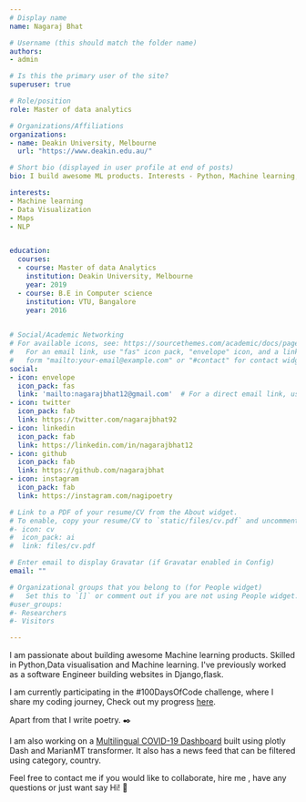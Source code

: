 ```yaml
---
# Display name
name: Nagaraj Bhat

# Username (this should match the folder name)
authors:
- admin

# Is this the primary user of the site?
superuser: true

# Role/position
role: Master of data analytics

# Organizations/Affiliations
organizations:
- name: Deakin University, Melbourne
  url: "https://www.deakin.edu.au/"

# Short bio (displayed in user profile at end of posts)
bio: I build awesome ML products. Interests - Python, Machine learning, and poetry. 

interests:
- Machine learning 
- Data Visualization
- Maps
- NLP


education:
  courses:
  - course: Master of data Analytics 
    institution: Deakin University, Melbourne
    year: 2019
  - course: B.E in Computer science 
    institution: VTU, Bangalore
    year: 2016
  

# Social/Academic Networking
# For available icons, see: https://sourcethemes.com/academic/docs/page-builder/#icons
#   For an email link, use "fas" icon pack, "envelope" icon, and a link in the
#   form "mailto:your-email@example.com" or "#contact" for contact widget.
social:
- icon: envelope
  icon_pack: fas
  link: 'mailto:nagarajbhat12@gmail.com'  # For a direct email link, use "mailto:test@example.org".
- icon: twitter
  icon_pack: fab
  link: https://twitter.com/nagarajbhat92
- icon: linkedin
  icon_pack: fab
  link: https://linkedin.com/in/nagarajbhat12
- icon: github
  icon_pack: fab
  link: https://github.com/nagarajbhat
- icon: instagram
  icon_pack: fab
  link: https://instagram.com/nagipoetry

# Link to a PDF of your resume/CV from the About widget.
# To enable, copy your resume/CV to `static/files/cv.pdf` and uncomment the lines below.
#- icon: cv
#  icon_pack: ai
#  link: files/cv.pdf

# Enter email to display Gravatar (if Gravatar enabled in Config)
email: ""

# Organizational groups that you belong to (for People widget)
#   Set this to `[]` or comment out if you are not using People widget.
#user_groups:
#- Researchers
#- Visitors

---
```


I am passionate about building awesome Machine learning products. Skilled in Python,Data visualisation and Machine learning. 
I've previously worked as a software Engineer building websites in Django,flask.

I am currently participating in the #100DaysOfCode challenge, where I share my coding journey,  Check out my progress [here](https://github.com/nagarajbhat/100DaysOfCode).

Apart from that I write poetry. :black_nib:

I am also working on a [Multilingual COVID-19 Dashboard](https://github.com/nagarajbhat/dash-covid19-multilingual) built using plotly Dash and MarianMT transformer. It also has a news feed that can be filtered using category, country.

Feel free to contact me if you would like to collaborate, hire me , have any questions or just want say Hi! :wave:
